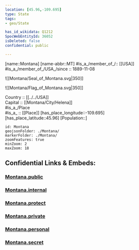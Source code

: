 ```yaml
---
location: [45.96,-109.695] 
type: State
tags:
- geo/State

has_id_wikidata: Q1212 
SpocWebEntityId: 36052
isDeleted: false
confidential: public

---
```

[name::Montana] 
[name-abbr::MT] 
#is_a_/member_of_/:: [[USA]]
#is_a_/member_of_/USA_/since :: 1889-11-08 


![[Montana/Seal_of_Montana.svg|350]] 

![[Montana/Flag_of_Montana.svg|350]] 

Country :: [[../../USA]]  
Capital :: [[Montana/City/Helena]]  
#is_a_/Place  
#is_a_ :: [[Place]] 
[has_place_longitude::-109.695] 
[has_place_latitude::45.96] 
[Population::] 



```leaflet
id: Montana
geojsonFolder: ./Montana/
markerFolder: ./Montana/
zoomFeatures: true 
minZoom: 2 
maxZoom: 18
```


## Confidential Links & Embeds: 

### [Montana.public](/_public/\Earth\Continent\America~North\USA\USA~MountainMontana.public.md) 

### [Montana.internal](/_internal/\Earth\Continent\America~North\USA\USA~MountainMontana.internal.md) 

### [Montana.protect](/_protect/\Earth\Continent\America~North\USA\USA~MountainMontana.protect.md) 

### [Montana.private](/_private/\Earth\Continent\America~North\USA\USA~MountainMontana.private.md) 

### [Montana.personal](/_personal/\Earth\Continent\America~North\USA\USA~MountainMontana.personal.md) 

### [Montana.secret](/_secret/\Earth\Continent\America~North\USA\USA~MountainMontana.secret.md)

